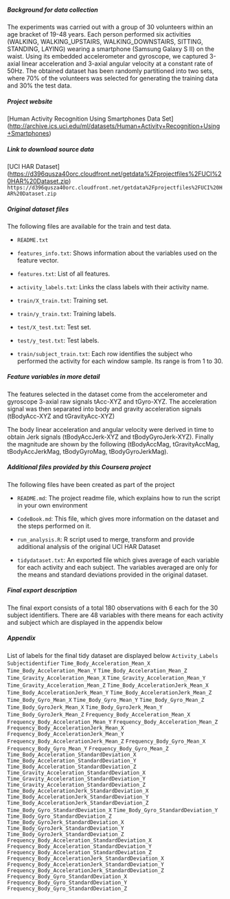 
#####  Background for data collection

The experiments was carried out with a group of 30 volunteers within an age bracket of 19-48 years. Each person performed six activities (WALKING, WALKING_UPSTAIRS, WALKING_DOWNSTAIRS, SITTING, STANDING, LAYING) wearing a smartphone (Samsung Galaxy S II) on the waist. Using its embedded accelerometer and gyroscope, we captured 3-axial linear acceleration and 3-axial angular velocity at a constant rate of 50Hz. The obtained dataset has been randomly partitioned into two sets, where 70% of the volunteers was selected for generating the training data and 30% the test data. 

##### Project website
[Human Activity Recognition Using Smartphones Data Set]
(http://archive.ics.uci.edu/ml/datasets/Human+Activity+Recognition+Using+Smartphones)

##### Link to download source data

[UCI HAR Dataset]
(https://d396qusza40orc.cloudfront.net/getdata%2Fprojectfiles%2FUCI%20HAR%20Dataset.zip)
`https://d396qusza40orc.cloudfront.net/getdata%2Fprojectfiles%2FUCI%20HAR%20Dataset.zip`

##### Original dataset files 



The following files are available for the train and test data. 

- `README.txt`

- `features_info.txt`: Shows information about the variables used on the feature vector.

- `features.txt`: List of all features.

- `activity_labels.txt`: Links the class labels with their activity name.

- `train/X_train.txt`: Training set.

- `train/y_train.txt`: Training labels.

- `test/X_test.txt`: Test set.

- `test/y_test.txt`: Test labels.


- `train/subject_train.txt`: Each row identifies the subject who performed the activity for each window sample. Its range is from 1 to 30. 

##### Feature variables in more detail

The features selected in the dataset come from the accelerometer and gyroscope 3-axial raw signals tAcc-XYZ and tGyro-XYZ.  The acceleration signal was then separated into body and gravity acceleration signals (tBodyAcc-XYZ and tGravityAcc-XYZ) 

The body linear acceleration and angular velocity were derived in time to obtain Jerk signals (tBodyAccJerk-XYZ and tBodyGyroJerk-XYZ). Finally the magnitude are shown by the following (tBodyAccMag, tGravityAccMag, tBodyAccJerkMag, tBodyGyroMag, tBodyGyroJerkMag). 


##### Additional files provided by this Coursera project 


The following files have been created as part of the project

- `README.md`: The project readme file, which explains how to run the script in your own environment

- `CodeBook.md`: This file, which gives more information on the dataset and the steps performed on it. 

- `run_analysis.R`: R script used to merge, transform and provide additional analysis of the original UCI HAR Dataset

- `tidydataset.txt`: An exported file which gives average of each variable for each activity and each subject. The variables averaged are only for the means and standard deviations provided in the original dataset.


##### Final export description

The final export consists of a total 180 observations with 6 each for the 30 subject identifiers. There are 48 variables with there means for each activity and subject which are displayed in the appendix below




##### Appendix 

List of labels for the final tidy dataset are displayed below
`Activity_Labels`
`Subjectidentifier`
`Time_Body_Acceleration_Mean_X`
`Time_Body_Acceleration_Mean_Y`
`Time_Body_Acceleration_Mean_Z`
`Time_Gravity_Acceleration_Mean_X`
`Time_Gravity_Acceleration_Mean_Y`
`Time_Gravity_Acceleration_Mean_Z`
`Time_Body_AccelerationJerk_Mean_X`
`Time_Body_AccelerationJerk_Mean_Y`
`Time_Body_AccelerationJerk_Mean_Z`
`Time_Body_Gyro_Mean_X`
`Time_Body_Gyro_Mean_Y`
`Time_Body_Gyro_Mean_Z`
`Time_Body_GyroJerk_Mean_X`
`Time_Body_GyroJerk_Mean_Y`
`Time_Body_GyroJerk_Mean_Z`
`Frequency_Body_Acceleration_Mean_X`
`Frequency_Body_Acceleration_Mean_Y`
`Frequency_Body_Acceleration_Mean_Z`
`Frequency_Body_AccelerationJerk_Mean_X`
`Frequency_Body_AccelerationJerk_Mean_Y`
`Frequency_Body_AccelerationJerk_Mean_Z`
`Frequency_Body_Gyro_Mean_X`
`Frequency_Body_Gyro_Mean_Y`
`Frequency_Body_Gyro_Mean_Z`
`Time_Body_Acceleration_StandardDeviation_X`
`Time_Body_Acceleration_StandardDeviation_Y`
`Time_Body_Acceleration_StandardDeviation_Z`
`Time_Gravity_Acceleration_StandardDeviation_X`
`Time_Gravity_Acceleration_StandardDeviation_Y`
`Time_Gravity_Acceleration_StandardDeviation_Z`
`Time_Body_AccelerationJerk_StandardDeviation_X`
`Time_Body_AccelerationJerk_StandardDeviation_Y`
`Time_Body_AccelerationJerk_StandardDeviation_Z`
`Time_Body_Gyro_StandardDeviation_X`
`Time_Body_Gyro_StandardDeviation_Y`
`Time_Body_Gyro_StandardDeviation_Z`
`Time_Body_GyroJerk_StandardDeviation_X`
`Time_Body_GyroJerk_StandardDeviation_Y`
`Time_Body_GyroJerk_StandardDeviation_Z`
`Frequency_Body_Acceleration_StandardDeviation_X`
`Frequency_Body_Acceleration_StandardDeviation_Y`
`Frequency_Body_Acceleration_StandardDeviation_Z`
`Frequency_Body_AccelerationJerk_StandardDeviation_X`
`Frequency_Body_AccelerationJerk_StandardDeviation_Y`
`Frequency_Body_AccelerationJerk_StandardDeviation_Z`
`Frequency_Body_Gyro_StandardDeviation_X`
`Frequency_Body_Gyro_StandardDeviation_Y`
`Frequency_Body_Gyro_StandardDeviation_Z`
